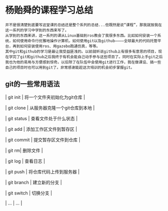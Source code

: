 # 杨贻舜的课程学习总结

	并不是很清楚到底要写这堂课的总结还是整个系列的总结...但既然是说“课程”，那我就按我在这一系列的学习中学到的东西来写了。
	从学到的东西来讲，这一系列的课从Linux基础到ros教会了我很多东西。比如如何安装一个系统，如何使用命令行优雅地操作计算机，如何使用git以及github————全球最大的代码托管平台，再到如何安装使用ros、用gazebo跑通仿真，等等。
	其中git和github的学习是最让我受益匪浅的。以前就听说github上有很多有意思的项目，现在学完了git和github之后我终于有机会能自己动手参与这些项目了。同时在实际上手git之后我也为他的易用与方便感到惊奇。以后除了在队伍中会使用git进行工作，我在做课设、搞一些自己的项目时也可以用到git了。非常感谢能趁这次培训的机会初步掌握git。

## git的一些常用语法
| git init | 将一个文件夹初始化为git仓库 |

| git clone | 从服务器克隆一个git仓库到本地 |

| git status | 查看文件处于什么状态 |

| git add | 添加工作区文件到暂存区 |

| git commit | 提交暂存区文件到仓库 |

| git rm| 删除文件 |

| git log | 查看日志 |

| git push | 将仓库代码上传到服务器 |

| git branch | 建立新的分支 |

| git switch | 切换分支 |

| ... | ... |
